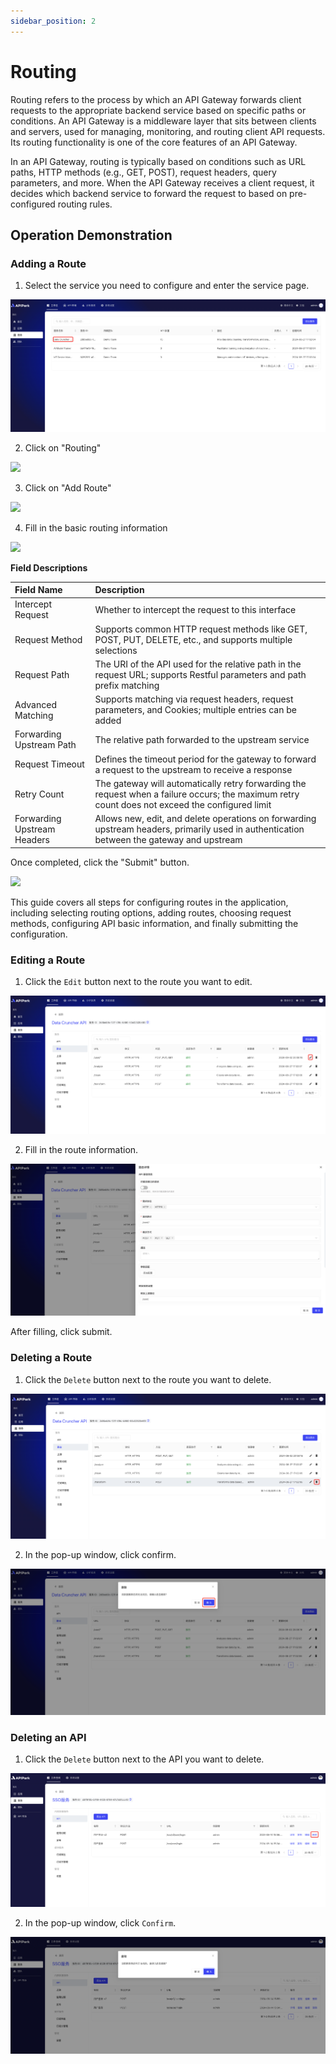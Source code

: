 ```yaml
---
sidebar_position: 2
---
```


# Routing

Routing refers to the process by which an API Gateway forwards client requests to the appropriate backend service based on specific paths or conditions. An API Gateway is a middleware layer that sits between clients and servers, used for managing, monitoring, and routing client API requests. Its routing functionality is one of the core features of an API Gateway.

In an API Gateway, routing is typically based on conditions such as URL paths, HTTP methods (e.g., GET, POST), request headers, query parameters, and more. When the API Gateway receives a client request, it decides which backend service to forward the request to based on pre-configured routing rules.

## Operation Demonstration
### Adding a Route

1. Select the service you need to configure and enter the service page.

![](images/2024-09-02/10afbdf7d3f5c8f3e57aa75b2384451ac2b93ce5fb4e8da82485d6161fc97dd7.png)  

2. Click on "Routing"

![](https://static.guidde.com/v0/qg%2FMkAKUo4JcXZlnKeKYxgVcqodAWf2%2FmYae7rodt69i21cWfJ3tNv%2F9BKiEaBNnFL4hPZEfZrLFT_doc.png?alt=media&token=ab5e9d1a-0656-42c2-8258-4dfe0aed8b83)

3. Click on "Add Route"

![](https://static.guidde.com/v0/qg%2FMkAKUo4JcXZlnKeKYxgVcqodAWf2%2FmYae7rodt69i21cWfJ3tNv%2FinoKzw9iPg9XB6aERNrfEH_doc.png?alt=media&token=1334052c-4fde-44eb-81dd-5699322af903)

4. Fill in the basic routing information

![](https://static.guidde.com/v0/qg%2FMkAKUo4JcXZlnKeKYxgVcqodAWf2%2FmYae7rodt69i21cWfJ3tNv%2FfszwLvMnE9fvs5QHRGn7jT_doc.png?alt=media&token=82196b52-0b21-47e3-9a22-d9e07e26aa7d)

**Field Descriptions**

| Field Name        | Description                                                        |
| :---------------- | :----------------------------------------------------------------- |
| Intercept Request | Whether to intercept the request to this interface                 |
| Request Method    | Supports common HTTP request methods like GET, POST, PUT, DELETE, etc., and supports multiple selections |
| Request Path      | The URI of the API used for the relative path in the request URL; supports Restful parameters and path prefix matching |
| Advanced Matching | Supports matching via request headers, request parameters, and Cookies; multiple entries can be added |
| Forwarding Upstream Path | The relative path forwarded to the upstream service            |
| Request Timeout   | Defines the timeout period for the gateway to forward a request to the upstream to receive a response |
| Retry Count       | The gateway will automatically retry forwarding the request when a failure occurs; the maximum retry count does not exceed the configured limit |
| Forwarding Upstream Headers | Allows new, edit, and delete operations on forwarding upstream headers, primarily used in authentication between the gateway and upstream |

Once completed, click the "Submit" button.

![](https://static.guidde.com/v0/qg%2FMkAKUo4JcXZlnKeKYxgVcqodAWf2%2FmYae7rodt69i21cWfJ3tNv%2FuRxWf3ZmScCSzci3QsW5ZS_doc.png?alt=media&token=0cf544df-6891-46b9-a22c-7f830c2e8d0d)

This guide covers all steps for configuring routes in the application, including selecting routing options, adding routes, choosing request methods, configuring API basic information, and finally submitting the configuration.

### Editing a Route

1. Click the `Edit` button next to the route you want to edit.

![](images/2024-09-02/de143af72b4d8d61af26739eececb7364423a14407d68f5e3843032ce1bb1f1a.png)  

2. Fill in the route information.

![](images/2024-09-02/7120cd35f132f67a6b234ee2d1326c41c53f749f5352f7e75c61107be8b401c3.png)  

After filling, click submit.

### Deleting a Route
1. Click the `Delete` button next to the route you want to delete.

![](images/2024-09-02/0d47484a137f38559a8f423fb3649c88f474138baf1d2abc633e0ac4f211e0dd.png)  

2. In the pop-up window, click confirm.

![](images/2024-09-02/ec148b1e3175aa005950b0a440e64c5eadff07c64974ccf87741008da91e8604.png)  

### Deleting an API
1. Click the `Delete` button next to the API you want to delete.

![](images/2024-08-14/03eddc92ac67816a8f0f6959d272076460112ecef284eb55e7e100921f76374f.png)  

2. In the pop-up window, click `Confirm`.

![](images/2024-08-14/c8a6a3ef88e166476b267c09389562b403bafefc771f24fb8af89bcf6d365f85.png)  